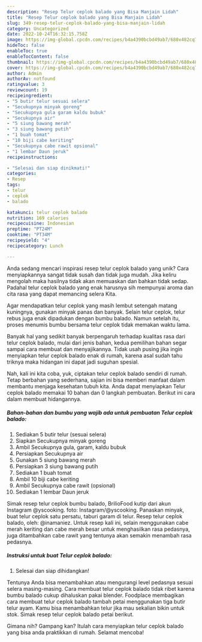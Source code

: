 ```yaml
---
description: "Resep Telur ceplok balado yang Bisa Manjain Lidah"
title: "Resep Telur ceplok balado yang Bisa Manjain Lidah"
slug: 349-resep-telur-ceplok-balado-yang-bisa-manjain-lidah
category: Uncategorized
date: 2022-10-24T16:32:15.758Z
image: https://img-global.cpcdn.com/recipes/b4a4390bcbd49ab7/680x482cq70/telur-ceplok-balado-foto-resep-utama.jpg
hideToc: false
enableToc: true
enableTocContent: false
thumbnail: https://img-global.cpcdn.com/recipes/b4a4390bcbd49ab7/680x482cq70/telur-ceplok-balado-foto-resep-utama.jpg
cover: https://img-global.cpcdn.com/recipes/b4a4390bcbd49ab7/680x482cq70/telur-ceplok-balado-foto-resep-utama.jpg
author: Admin
authorAv: notfound
ratingvalue: 3
reviewcount: 19
recipeingredient:
- "5 butir telur sesuai selera"
- "Secukupnya minyak goreng"
- "Secukupnya gula garam kaldu bubuk"
- "Secukupnya air"
- "5 siung bawang merah"
- "3 siung bawang putih"
- "1 buah tomat"
- "10 biji cabe keriting"
- "Secukupnya cabe rawit opsional"
- "1 lembar Daun jeruk"
recipeinstructions:

- "Selesai dan siap dinikmati!"
categories:
- Resep
tags:
- telur
- ceplok
- balado

katakunci: telur ceplok balado 
nutrition: 169 calories
recipecuisine: Indonesian
preptime: "PT24M"
cooktime: "PT34M"
recipeyield: "4"
recipecategory: Lunch

---
```





Anda sedang mencari inspirasi resep telur ceplok balado yang unik? Cara menyiapkannya sangat tidak susah dan tidak juga mudah. Jika keliru mengolah maka hasilnya tidak akan memuaskan dan bahkan tidak sedap. Padahal telur ceplok balado yang enak harusnya sih mempunyai aroma dan cita rasa yang dapat memancing selera Kita.





Agar mendapatkan telur ceplok yang masih lembut setengah matang kuningnya, gunakan minyak panas dan banyak. Selain telur ceplok, telur rebus juga enak dipadukan dengan bumbu balado. Namun setelah itu, proses menumis bumbu bersama telur ceplok tidak memakan waktu lama.

Banyak hal yang sedikit banyak berpengaruh terhadap kualitas rasa dari telur ceplok balado, mulai dari jenis bahan, kedua pemilihan bahan segar sampai cara membuat dan menyajikannya. Tidak usah pusing jika ingin menyiapkan telur ceplok balado enak di rumah, karena asal sudah tahu triknya maka hidangan ini dapat jadi suguhan spesial.






Nah, kali ini kita coba, yuk, ciptakan telur ceplok balado sendiri di rumah. Tetap berbahan yang sederhana, sajian ini bisa memberi manfaat dalam membantu menjaga kesehatan tubuh kita. Anda dapat menyiapkan Telur ceplok balado memakai 10 bahan dan 0 langkah pembuatan. Berikut ini cara dalam membuat hidangannya.

<!--inarticleads1-->

##### Bahan-bahan dan bumbu yang wajib ada untuk pembuatan Telur ceplok balado:

1. Sediakan 5 butir telur (sesuai selera)
1. Siapkan Secukupnya minyak goreng
1. Ambil Secukupnya gula, garam, kaldu bubuk
1. Persiapkan Secukupnya air
1. Gunakan 5 siung bawang merah
1. Persiapkan 3 siung bawang putih
1. Sediakan 1 buah tomat
1. Ambil 10 biji cabe keriting
1. Ambil Secukupnya cabe rawit (opsional)
1. Sediakan 1 lembar Daun jeruk


Simak resep telur ceplok bumbu balado, BrilioFood kutip dari akun Instagram @yscooking. foto: Instagram/@yscooking. Panaskan minyak, buat telur ceplok satu persatu, taburi garam di telur. Resep telur ceplok balado, oleh: @inamaniez. Untuk resep kali ini, selain menggunakan cabe merah keriting dan cabe merah besar untuk menghasilkan rasa pedasnya, juga ditambahkan cabe rawit yang tentunya akan semakin menambah rasa pedasnya. 

<!--inarticleads2-->

##### Instruksi untuk buat Telur ceplok balado:


1. Selesai dan siap dihidangkan!

Tentunya Anda bisa menambahkan atau mengurangi level pedasnya sesuai selera masing-masing. Cara membuat telur ceplok balado tidak ribet karena bumbu balado cukup dihaluskan pakai blender. Foodplace membagikan cara membuat telur ceplok balado tambah petai menggunakan tiga butir telur ayam. Kamu bisa menambahkan telur jika mau sekalian bikin untuk stok. Simak resep telur ceplok balado petai berikut. 

Gimana nih? Gampang kan? Itulah cara menyiapkan telur ceplok balado yang bisa anda praktikkan di rumah. Selamat mencoba!
